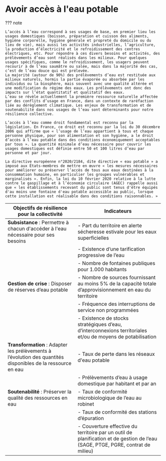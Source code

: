 # Avoir accès à l'eau potable

??? note

    L’accès à l’eau correspond à ses usages de base, en premier lieu les usages domestiques (boisson, préparation et cuisson des aliments, hygiène corporelle, hygiène générale et propreté du domicile ou du lieu de vie), mais aussi les activités industrielles, l’agriculture, la production d’électricité et le refroidissement des centres électriques, etc. Pour répondre à ces divers besoins et activités, des prélèvements d’eau sont réalisés dans les milieux. Pour quelques usages spécifiques, comme le refroidissement, les usagers peuvent recourir à de l’eau saumâtre ou salée, mais dans la majorité des cas, c’est de l’eau douce qui est prélevée.
    La majorité (autour de 90%) des prélèvements d’eau est restituée aux milieux naturels, hormis la partie évaporée ou absorbée par les individus ou la biosphère, mais souvent avec une qualité altérée et une modification du régime des eaux. Les prélèvements ont donc des impacts sur l’état quantitatif et qualitatif des eaux.
    L’eau se révèle actuellement la première ressource naturelle affectée par des conflits d’usage en France, dans un contexte de raréfaction liée au dérèglement climatique. Les enjeux de transformation et de soutenabilité dans nos usages de l’eau sont déterminants pour notre résilience collective. 
    
    L’accès à l’eau comme droit fondamental est reconnu par la législation. En France, ce droit est reconnu par la loi du 30 décembre 2006 qui affirme que « l’usage de l’eau appartient à tous et chaque personne physique, pour son alimentation et son hygiène, a le droit d’accès à l’eau potable dans des conditions économiquement acceptables par tous ». La quantité minimale d’eau nécessaire pour couvrir les usages domestiques est définie entre 50 et 100 litres d’eau par personne et par jour.
    
    La directive européenne n°2020/2184, dite directive « eau potable » a imposé aux États-membres de mettre en œuvre « les mesures nécessaires pour améliorer ou préserver l’accès de tous aux eaux destinées à la consommation humaine, en particulier les groupes vulnérables et marginalisés ». Enfin, la loi du 10 février 2020 relative à la lutte contre le gaspillage et à l’économie circulaire (AGEC) rappelle aussi que « les établissements recevant du public sont tenus d'être équipés d'au moins une fontaine d'eau potable accessible au public, lorsque cette installation est réalisable dans des conditions raisonnables. »

| **Objectifs de résilience pour la collectivité**                                | **Indicateurs**                                                                                                                                                  |
|--------------------------------------------------------------------------------|-----------------------------------------------------------------------------------------------------------------------------------------------------------------|
| **Subsistance** : Permettre à chacun d'accéder à l'eau nécessaire pour ses besoins | - Part du territoire en alerte sécheresse estivale pour les eaux superficielles                                                                                  |
|                                                                                | - Existence d’une tarification progressive de l’eau                                                                                                             |
|                                                                                | - Nombre de fontaines publiques pour 1.000 habitants                                                                                                            |
| **Gestion de crise** : Disposer de réserves d’eau potable                      | - Nombre de sources fournissant au moins 5% de la capacité totale d’approvisionnement en eau du territoire                                                      |
|                                                                                | - Fréquence des interruptions de service non programmées                                                                                                        |
|                                                                                | - Existence de stocks stratégiques d’eau, d’interconnexions territoriales et/ou de moyens de potabilisation                                                     |
| **Transformation** : Adapter les prélèvements à l’évolution des quantités disponibles de la ressource en eau | - Taux de perte dans les réseaux d'eau potable                                                                                                                  |
|                                                                                | - Prélèvements d’eau à usage domestique par habitant et par an                                                                                                  |
| **Soutenabilité** : Préserver la qualité des ressources en eau                 | - Taux de conformité microbiologique de l’eau au robinet                                                                                                        |
|                                                                                | - Taux de conformité des stations d’épuration                                                                                                                  |
|                                                                                | - Couverture effective du territoire par un outil de planification et de gestion de l’eau (SAGE, PTGE, PGRE, contrat de milieu)                                 |


